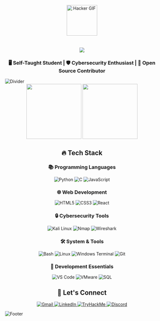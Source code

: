 <div align="center">
  <picture>
    <source media="(prefers-color-scheme: dark)" srcset="https://media.tenor.com/thF-4X-idtEAAAAj/hack-hacker.gif">
    <img src="https://media.tenor.com/thF-4X-idtEAAAAj/hack-hacker.gif" width="100px" alt="Hacker GIF">
  </picture>
</div>

<h1 align="center">
  <a href="https://git.io/typing-svg">
    <img src="https://readme-typing-svg.demolab.com?font=Hack&weight=600&size=35&duration=4000&pause=1000&color=00B300&center=true&vCenter=true&width=500&lines=𝙾̷𝚋̷𝚜̷𝚎̷𝚜̷𝚜̷𝚒̷𝚘̷𝚗̷ 𝚋̷𝚎̷𝚊̷𝚝̷𝚜̷ 𝚝̷𝚊̷𝚕̷𝚎̷𝚗̷𝚝̷">
  </a>
</h1>

<h3 align="center">🖥️ Self-Taught Student | 🛡️ Cybersecurity Enthusiast | 🚀 Open Source Contributor</h3>

<!-- Divider -->
<img src="https://user-images.githubusercontent.com/73097560/115834477-dbab4500-a447-11eb-908a-139a6edaec5c.gif" alt="Divider">

<!-- Stats Grid -->
<div align="center">
  <img height="180em" src="https://github-readme-stats.vercel.app/api?username=4leX-42&show_icons=true&theme=nightowl&include_all_commits=true&count_private=true"/>
  <img height="180em" src="https://github-readme-stats.vercel.app/api/top-langs/?username=4leX-42&layout=compact&langs_count=8&theme=nightowl"/>
</div>

<!-- Skills Section -->
<h2 align="center">🔥 Tech Stack</h2>
<div align="center">
  
  ### 📚 Programming Languages
  ![Python](https://img.shields.io/badge/Python-3776AB?style=for-the-badge&logo=python&logoColor=white)
  ![C](https://img.shields.io/badge/C-00599C?style=for-the-badge&logo=c&logoColor=white)
  ![JavaScript](https://img.shields.io/badge/JavaScript-F7DF1E?style=for-the-badge&logo=javascript&logoColor=black)

  ### 🌐 Web Development
  ![HTML5](https://img.shields.io/badge/HTML-E34F26?style=for-the-badge&logo=html5&logoColor=white)
  ![CSS3](https://img.shields.io/badge/CSS-1572B6?style=for-the-badge&logo=css3&logoColor=white)
  ![React](https://img.shields.io/badge/React-61DAFB?style=for-the-badge&logo=react&logoColor=black)

  ### 🔒 Cybersecurity Tools
  ![Kali Linux](https://img.shields.io/badge/Kali_Linux-557C94?style=for-the-badge&logo=kali-linux&logoColor=white)
  ![Nmap](https://img.shields.io/badge/Nmap-000000?style=for-the-badge&logo=nmap&logoColor=white)
  ![Wireshark](https://img.shields.io/badge/Wireshark-1679A1?style=for-the-badge&logo=wireshark&logoColor=white)

  ### 🛠️ System & Tools
  ![Bash](https://img.shields.io/badge/Bash-4EAA25?style=for-the-badge&logo=gnu-bash&logoColor=white)
  ![Linux](https://img.shields.io/badge/Linux-FCC624?style=for-the-badge&logo=linux&logoColor=black)
  ![Windows Terminal](https://img.shields.io/badge/CMD-000000?style=for-the-badge&logo=windows-terminal&logoColor=white)
  ![Git](https://img.shields.io/badge/Git-F05032?style=for-the-badge&logo=git&logoColor=white)

  ### 🧰 Development Essentials
  ![VS Code](https://img.shields.io/badge/VS_Code-007ACC?style=for-the-badge&logo=visual-studio-code&logoColor=white)
  ![VMware](https://img.shields.io/badge/VMware-607078?style=for-the-badge&logo=vmware&logoColor=white)
  ![SQL](https://img.shields.io/badge/SQL-4479A1?style=for-the-badge&logo=postgresql&logoColor=white)
</div>

<!-- Connect Section -->
<h2 align="center">🤝 Let's Connect</h2>
<p align="center">
  <a href="mailto:alexandreu.adc@gmail.com">
    <img src="https://img.shields.io/badge/Gmail-D14836?style=for-the-badge&logo=gmail&logoColor=white" alt="Gmail">
  </a>
  <a href="https://linkedin.com/in/tuperfil">
    <img src="https://img.shields.io/badge/LinkedIn-0077B5?style=for-the-badge&logo=linkedin&logoColor=white" alt="LinkedIn">
  </a>
  <a href="https://tryhackme.com/p/tuperfil">
    <img src="https://img.shields.io/badge/TryHackMe-212C42?style=for-the-badge&logo=TryHackMe&logoColor=white" alt="TryHackMe">
  </a>
  <a href="https://discordapp.com/users/tuid">
    <img src="https://img.shields.io/badge/Discord-5865F2?style=for-the-badge&logo=discord&logoColor=white" alt="Discord">
  </a>
</p>

<!-- Footer -->
<img src="https://raw.githubusercontent.com/Trilokia/Trilokia/379277808c61ef204768a61bbc5d25bc7798ccf1/bottom_header.svg" alt="Footer">

